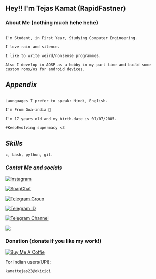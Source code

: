 ## Hey!! I'm Tejas Kamat (RapidFastner) 

### About Me (nothing much hehe hehe)
```

I'm Student, in First Year, Studying Computer Engineering.

I love rain and silence.

I like to write weird/nonsense programmes.

Also I develop in AOSP as a hobby in my part time and build some custom roms/os for android devices.

```
## *Appendix*
```

Launguages I prefer to speak: Hindi, English. 

I'm From Goa-india 🤍 

I'm 17 years old and my birth-date is 07/07/2005.

#KeepEvolving supermacy <3

 ```


##  *Skills*
```
c, bash, python, git.

```


### *Contat Me and socials*
[![Instagram](https://img.shields.io/badge/Instagram-ID-brightgreen)](https://www.instagram.com/rapidfastner/)

[![SnapChat](https://img.shields.io/badge/SnapChat-ID-yellow)](https://www.snapchat.com/add/rapidfastner?share_id=T1gc-CMOMqY&locale=en-IN)

[![Telegram Group](https://img.shields.io/badge/Telegram%20-Group-blue)](https://telegram.me/mojitosupport)

[![Telegram ID](https://img.shields.io/badge/Telegram%20-ID-blue)](https://telegram.me/RapidFastner)

[![Telegram Channel](https://img.shields.io/badge/Telegram%20-Channel-yellowgreen)](https://telegram.me/RN10channel)

![](https://komarev.com/ghpvc/?username=TejasKamat)

### Donation (donate if you like my work!)

[![Buy Me A Coffie](https://img.shields.io/badge/Byu%20Me-A%20%20Coffie-9cf)](https://www.buymeacoffee.com/engage)

For Indian users(UPI):
```
kamattejas23@okicici

```
